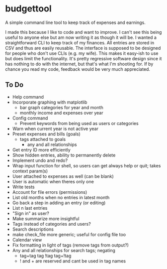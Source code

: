 # budgettool

A simple command line tool to keep track of expenses and earnings.

I made this because I like to code and want to improve. I can't see this being useful to anyone else but am now writing it as though it will be. I wanted a straightforward CLI to keep track of my finances. All entries are stored in CSV and thus are easily reusable. The interface is supposed to be designed for people who don't use CLIs (e.g. my wife). This makes it easy-ish to use but does limit the functionality. It's pretty regressive software design since it has nothing to do with the internet, but that's what I'm shooting for. If by chance you read my code, feedback would be very much appreciated.

## To Do

- Help command
- Incorporate graphing with matplotlib
    - bar graph categories for year and month
    - monthly income and expenses over year
- Config command
    - Prevent keywords from being used as users or categories
- Warn when current year is not active year
- Preset expenses and bills (goals)
    - tags attached to goals 
        - any and all relationships
- Get entry ID more efficiently
- Show hidden entries, ability to permanently delete
- Implement undo and redo?
- Wrap input function for shell, so users can get always help or quit; takes context param(s)
- User attached to expenses as well (can be blank)
- User is automatic when theres only one
- Write tests
- Account for file errors (permissions)
- List old months when no entries in latest month
- Go back a step in adding an entry (or editing)
- List n last entries
- "Sign in" as user?
- Make summarize more insightful
- Tags instead of categories and users?
- Search descriptions
- make check_file more generic; useful for config file too
- Calendar view
- Fix formatting in light of tags (remove tags from output?)
- Any and all relationships for search tags; negating
    - tag+tag tag !tag tag+!tag
    - ! and + are reserved and cant be used in tag names
